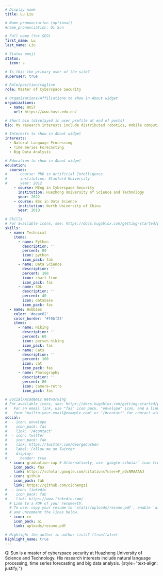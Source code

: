 ```yaml
---
# Display name
title: Lu Liu

# Name pronunciation (optional)
#name_pronunciation: Qi Sun

# Full name (for SEO)
first_name: Lu
last_name: Liu

# Status emoji
status:
  icon: ☕️

# Is this the primary user of the site?
superuser: true

# Role/position/tagline
role: Master of Cyberspace Security

# Organizations/Affiliations to show in About widget
organizations:
  - name: HUST
    url: https://www.hust.edu.cn/

# Short bio (displayed in user profile at end of posts)
bio: My research interests include distributed robotics, mobile computing and programmable matter.

# Interests to show in About widget
interests:
  - Natural Language Processing
  - Time Series Forecasting
  - Big Data Analysis

# Education to show in About widget
education:
  courses:
#    - course: PhD in Artificial Intelligence
#      institution: Stanford University
#      year: 2012
    - course: MEng in Cyberspace Security
      institution: Huazhong University of Science and Technology
      year: 2022
    - course: BSc in Data Science
      institution: North University of China
      year: 2018

# Skills
# For available icons, see: https://docs.hugoblox.com/getting-started/page-builder/#icons
skills:
  - name: Technical
    items:
      - name: Python
        description: ''
        percent: 80
        icon: python
        icon_pack: fab
      - name: Data Science
        description: ''
        percent: 100
        icon: chart-line
        icon_pack: fas
      - name: SQL
        description: ''
        percent: 40
        icon: database
        icon_pack: fas
  - name: Hobbies
    color: '#eeac02'
    color_border: '#f0bf23'
    items:
      - name: Hiking
        description: ''
        percent: 60
        icon: person-hiking
        icon_pack: fas
      - name: Cats
        description: ''
        percent: 100
        icon: cat
        icon_pack: fas
      - name: Photography
        description: ''
        percent: 80
        icon: camera-retro
        icon_pack: fas

# Social/Academic Networking
# For available icons, see: https://docs.hugoblox.com/getting-started/page-builder/#icons
#   For an email link, use "fas" icon pack, "envelope" icon, and a link in the
#   form "mailto:your-email@example.com" or "/#contact" for contact widget.
social:
#  - icon: envelope
#    icon_pack: fas
#    link: '/#contact'
#  - icon: twitter
#    icon_pack: fab
#    link: https://twitter.com/GeorgeCushen
#    label: Follow me on Twitter
#    display:
#      header: true
  - icon: graduation-cap # Alternatively, use `google-scholar` icon from `ai` icon pack
    icon_pack: fas
    link: https://scholar.google.com/citations?user=F_aQcNMAAAAJ
  - icon: github
    icon_pack: fab
    link: https://github.com/cichengzi
#  - icon: linkedin
#    icon_pack: fab
#    link: https://www.linkedin.com/
  # Link to a PDF of your resume/CV.
  # To use: copy your resume to `static/uploads/resume.pdf`, enable `ai` icons in `params.yaml`,
  # and uncomment the lines below.
  - icon: cv
    icon_pack: ai
    link: uploads/resume.pdf

# Highlight the author in author lists? (true/false)
highlight_name: true
---
```


Qi Sun is a master of cyberspace security at Huazhong University of Science and Technology. His research interests include natural language processing, time series forecasting and big data analysis.
{style="text-align: justify;"}
